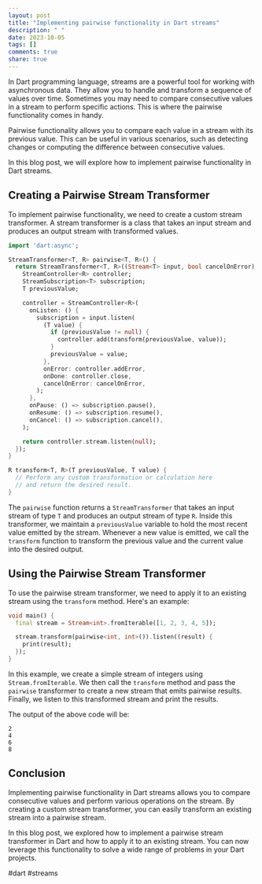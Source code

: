 ```yaml
---
layout: post
title: "Implementing pairwise functionality in Dart streams"
description: " "
date: 2023-10-05
tags: []
comments: true
share: true
---
```


In Dart programming language, streams are a powerful tool for working with asynchronous data. They allow you to handle and transform a sequence of values over time. Sometimes you may need to compare consecutive values in a stream to perform specific actions. This is where the pairwise functionality comes in handy.

Pairwise functionality allows you to compare each value in a stream with its previous value. This can be useful in various scenarios, such as detecting changes or computing the difference between consecutive values.

In this blog post, we will explore how to implement pairwise functionality in Dart streams.

## Creating a Pairwise Stream Transformer

To implement pairwise functionality, we need to create a custom stream transformer. A stream transformer is a class that takes an input stream and produces an output stream with transformed values.

```dart
import 'dart:async';

StreamTransformer<T, R> pairwise<T, R>() {
  return StreamTransformer<T, R>((Stream<T> input, bool cancelOnError) {
    StreamController<R> controller;
    StreamSubscription<T> subscription;
    T previousValue;

    controller = StreamController<R>(
      onListen: () {
        subscription = input.listen(
          (T value) {
            if (previousValue != null) {
              controller.add(transform(previousValue, value));
            }
            previousValue = value;
          },
          onError: controller.addError,
          onDone: controller.close,
          cancelOnError: cancelOnError,
        );
      },
      onPause: () => subscription.pause(),
      onResume: () => subscription.resume(),
      onCancel: () => subscription.cancel(),
    );

    return controller.stream.listen(null);
  });
}

R transform<T, R>(T previousValue, T value) {
  // Perform any custom transformation or calculation here
  // and return the desired result.
}
```

The `pairwise` function returns a `StreamTransformer` that takes an input stream of type `T` and produces an output stream of type `R`. Inside this transformer, we maintain a `previousValue` variable to hold the most recent value emitted by the stream. Whenever a new value is emitted, we call the `transform` function to transform the previous value and the current value into the desired output.

## Using the Pairwise Stream Transformer

To use the pairwise stream transformer, we need to apply it to an existing stream using the `transform` method. Here's an example:

```dart
void main() {
  final stream = Stream<int>.fromIterable([1, 2, 3, 4, 5]);

  stream.transform(pairwise<int, int>()).listen((result) {
    print(result);
  });
}
```

In this example, we create a simple stream of integers using `Stream.fromIterable`. We then call the `transform` method and pass the `pairwise` transformer to create a new stream that emits pairwise results. Finally, we listen to this transformed stream and print the results.

The output of the above code will be:

```
2
4
6
8
```

## Conclusion

Implementing pairwise functionality in Dart streams allows you to compare consecutive values and perform various operations on the stream. By creating a custom stream transformer, you can easily transform an existing stream into a pairwise stream.

In this blog post, we explored how to implement a pairwise stream transformer in Dart and how to apply it to an existing stream. You can now leverage this functionality to solve a wide range of problems in your Dart projects.

#dart #streams